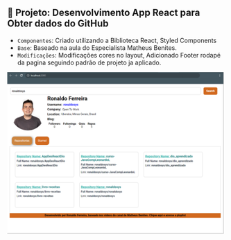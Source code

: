## :hammer: Projeto: Desenvolvimento App React para Obter dados do GitHub

- `Componentes`: Criado utilizando a Biblioteca React, Styled Components
- `Base`: Baseado na aula do Especialista Matheus Benites.
- `Modificações`: Modificações cores no layout, Adicionado Footer rodapé da pagina seguindo padrão de projeto ja aplicado.

<img src="https://github.com/ronaldosys/AppDesReactDio/blob/main/ReactAPPIMAGE.png" width=500><br>
